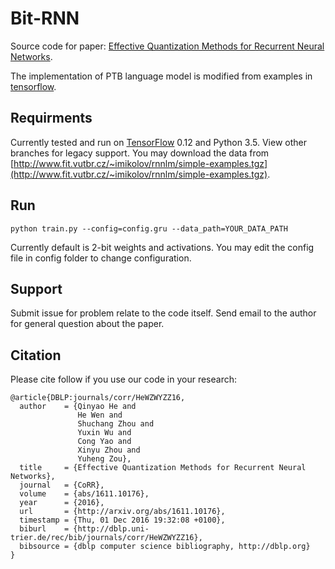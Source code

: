 # Bit-RNN

Source code for paper: [Effective Quantization Methods for Recurrent Neural Networks](https://arxiv.org/abs/1611.10176).

The implementation of PTB language model is modified from examples in [tensorflow](https://github.com/tensorflow/tensorflow/tree/master/tensorflow/models/rnn/ptb).

## Requirments

Currently tested and run on [TensorFlow](https://www.tensorflow.org) 0.12 and Python 3.5. View other branches for legacy support.
You may download the data from [http://www.fit.vutbr.cz/~imikolov/rnnlm/simple-examples.tgz](http://www.fit.vutbr.cz/~imikolov/rnnlm/simple-examples.tgz).

## Run
```
python train.py --config=config.gru --data_path=YOUR_DATA_PATH
```

Currently default is 2-bit weights and activations. You may edit the config file in config folder to change configuration.

## Support
Submit issue for problem relate to the code itself. Send email to the author for general question about the paper.

## Citation
Please cite follow if you use our code in your research:
```
@article{DBLP:journals/corr/HeWZWYZZ16,
  author    = {Qinyao He and
               He Wen and
               Shuchang Zhou and
               Yuxin Wu and
               Cong Yao and
               Xinyu Zhou and
               Yuheng Zou},
  title     = {Effective Quantization Methods for Recurrent Neural Networks},
  journal   = {CoRR},
  volume    = {abs/1611.10176},
  year      = {2016},
  url       = {http://arxiv.org/abs/1611.10176},
  timestamp = {Thu, 01 Dec 2016 19:32:08 +0100},
  biburl    = {http://dblp.uni-trier.de/rec/bib/journals/corr/HeWZWYZZ16},
  bibsource = {dblp computer science bibliography, http://dblp.org}
}
```

